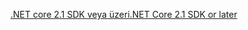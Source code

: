 [<span data-ttu-id="e2c61-101">.NET core 2.1 SDK veya üzeri</span><span class="sxs-lookup"><span data-stu-id="e2c61-101">.NET Core 2.1 SDK or later</span></span>](https://www.microsoft.com/net/download/all)
